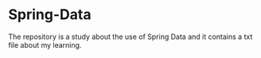 # Spring-Data
The repository is a study about the use of Spring Data and it contains a txt file about my learning. 
